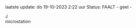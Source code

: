 laatste update: 
do 19-10-2023  2:22   uur 
Status: FAALT - geel - 
<div class="service R">J</div><div class="service Y">microstation</div>